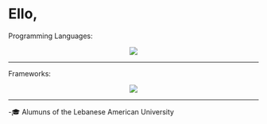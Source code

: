 # Ello, 

Programming Languages:
<br>
<p align="center">
  <a href="https://skillicons.dev">
    <img src="https://skillicons.dev/icons?i=py,ts,js,java,c,lua" />
  </a>
</p>

<hr>
Frameworks:
<p align="center">
  <a href="https://skillicons.dev">
    <img src="https://skillicons.dev/icons?i=vue,flask,tailwind" />
  </a>
</p>

<hr>
-🎓 Alumuns of the Lebanese American University  
